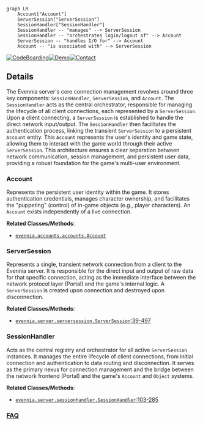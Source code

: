 ```mermaid
graph LR
    Account["Account"]
    ServerSession["ServerSession"]
    SessionHandler["SessionHandler"]
    SessionHandler -- "manages" --> ServerSession
    SessionHandler -- "orchestrates login/logout of" --> Account
    ServerSession -- "handles I/O for" --> Account
    Account -- "is associated with" --> ServerSession
```

[![CodeBoarding](https://img.shields.io/badge/Generated%20by-CodeBoarding-9cf?style=flat-square)](https://github.com/CodeBoarding/GeneratedOnBoardings)[![Demo](https://img.shields.io/badge/Try%20our-Demo-blue?style=flat-square)](https://www.codeboarding.org/demo)[![Contact](https://img.shields.io/badge/Contact%20us%20-%20contact@codeboarding.org-lightgrey?style=flat-square)](mailto:contact@codeboarding.org)

## Details

The Evennia server's core connection management revolves around three key components: `SessionHandler`, `ServerSession`, and `Account`. The `SessionHandler` acts as the central orchestrator, responsible for managing the lifecycle of all client connections, each represented by a `ServerSession`. Upon a client connecting, a `ServerSession` is established to handle the direct network input/output. The `SessionHandler` then facilitates the authentication process, linking the transient `ServerSession` to a persistent `Account` entity. This `Account` represents the user's identity and game state, allowing them to interact with the game world through their active `ServerSession`. This architecture ensures a clear separation between network communication, session management, and persistent user data, providing a robust foundation for the game's multi-user environment.

### Account
Represents the persistent user identity within the game. It stores authentication credentials, manages character ownership, and facilitates the "puppeting" (control) of in-game objects (e.g., player characters). An `Account` exists independently of a live connection.


**Related Classes/Methods**:

- <a href="https://github.com/evennia/evennia/blob/main/evennia/accounts/accounts.py" target="_blank" rel="noopener noreferrer">`evennia.accounts.accounts.Account`</a>


### ServerSession
Represents a single, transient network connection from a client to the Evennia server. It is responsible for the direct input and output of raw data for that specific connection, acting as the immediate interface between the network protocol layer (Portal) and the game's internal logic. A `ServerSession` is created upon connection and destroyed upon disconnection.


**Related Classes/Methods**:

- <a href="https://github.com/evennia/evennia/blob/main/evennia/server/serversession.py#L39-L497" target="_blank" rel="noopener noreferrer">`evennia.server.serversession.ServerSession`:39-497</a>


### SessionHandler
Acts as the central registry and orchestrator for all active `ServerSession` instances. It manages the entire lifecycle of client connections, from initial connection and authentication to data routing and disconnection. It serves as the primary nexus for connection management and the bridge between the network frontend (Portal) and the game's `Account` and `Object` systems.


**Related Classes/Methods**:

- <a href="https://github.com/evennia/evennia/blob/main/evennia/server/sessionhandler.py#L103-L285" target="_blank" rel="noopener noreferrer">`evennia.server.sessionhandler.SessionHandler`:103-285</a>




### [FAQ](https://github.com/CodeBoarding/GeneratedOnBoardings/tree/main?tab=readme-ov-file#faq)